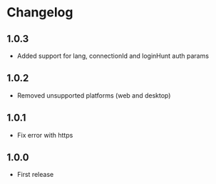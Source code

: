 # Changelog

## 1.0.3

- Added support for lang, connectionId and loginHunt auth params

## 1.0.2

- Removed unsupported platforms (web and desktop)

## 1.0.1

- Fix error with https

## 1.0.0

- First release
